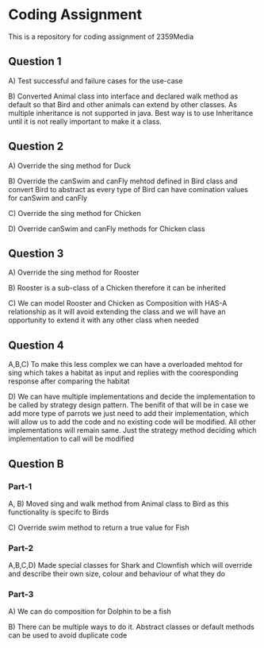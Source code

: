 # Coding Assignment
This is a repository for coding assignment of 2359Media


## Question 1

A) Test successful and failure cases for the use-case

B) Converted Animal class into interface and declared walk method as default so that Bird and other animals can extend by other classes. As multiple inheritance is not supported in java. Best way is to use Inheritance until it is not really important to make it a class.

## Question 2

A) Override the sing method for Duck

B) Override the canSwim and canFly mehtod defined in Bird class and convert Bird to abstract as every type of Bird can have comination values for canSwim and canFly

C) Override the sing method for Chicken

D) Override canSwim and canFly methods for Chicken class

## Question 3

A) Override the sing method for Rooster

B) Rooster is a sub-class of a Chicken therefore it can be inherited

C) We can model Rooster and Chicken as Composition with HAS-A relationship as it will avoid extending the class and we will have an opportunity to extend it with any other class when needed

## Question 4

A,B,C) To make this less complex we can have a overloaded mehtod for sing which takes a habitat as input and replies with the cooresponding response after comparing the habitat

D) We can have multiple implementations and decide the implementation to be called by strategy design pattern. The benifit of that will be in case we add more type of parrots we just need to add their implementation, which will allow us to add the code and no existing code will be modified. All other implementations will remain same. Just the strategy method deciding which implementation to call will be modified


## Question B

### Part-1

A, B) Moved sing and walk method from Animal class to Bird as this functionality is specifc to Birds

C) Override swim method to return a true value for Fish

### Part-2

A,B,C,D) Made special classes for Shark and Clownfish which will override and describe their own size, colour and behaviour of what they do

### Part-3

A) We can do composition for Dolphin to be a fish

B) There can be multiple ways to do it. Abstract classes or default methods can be used to avoid duplicate code
 